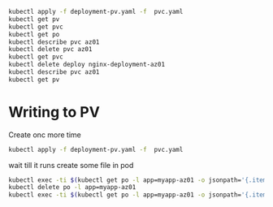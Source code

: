 ```sh
kubectl apply -f deployment-pv.yaml -f  pvc.yaml
kubectl get pv
kubectl get pvc
kubectl get po
kubectl describe pvc az01
kubectl delete pvc az01
kubectl get pvc
kubectl delete deploy nginx-deployment-az01
kubectl describe pvc az01
kubectl get pv
```

# Writing to PV

Create onc more time

```sh
kubectl apply -f deployment-pv.yaml -f  pvc.yaml
```

wait till it runs create some file in pod

```sh
kubectl exec -ti $(kubectl get po -l app=myapp-az01 -o jsonpath='{.items[0].metadata.name}') -- /bin/sh -c 'echo "content">file'
kubectl delete po -l app=myapp-az01
kubectl exec -ti $(kubectl get po -l app=myapp-az01 -o jsonpath='{.items[0].metadata.name}') -- cat file
```
